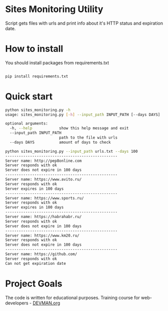 # Sites Monitoring Utility

Script gets files with urls and print info about it's HTTP status and expiration date.

# How to install

You should install packages from requirements.txt

```bash

pip install requirements.txt

```

# Quick start

```bash
python sites_monitoring.py -h
usage: sites_monitoring.py [-h] --input_path INPUT_PATH [--days DAYS]

optional arguments:
  -h, --help            show this help message and exit
  --input_path INPUT_PATH
                        path to the file with urls
  --days DAYS           amount of days to check
 ```
 ```bash
python sites_monitoring.py --input_path urls.txt --days 100
--------------------------------------------------
Server name: http://pep8online.com
Server responds with ok
Server does not expire in 100 days
--------------------------------------------------
Server name: https://www.avito.ru/
Server responds with ok
Server expires in 100 days
--------------------------------------------------
Server name: https://www.sports.ru/
Server responds with ok
Server expires in 100 days
--------------------------------------------------
Server name: https://habrahabr.ru/
Server responds with ok
Server does not expire in 100 days
--------------------------------------------------
Server name: https://www.km20.ru/
Server responds with ok
Server does not expire in 100 days
--------------------------------------------------
Server name: https://github.com/
Server responds with ok
Can not get expiration date
```

# Project Goals

The code is written for educational purposes. Training course for web-developers - [DEVMAN.org](https://devman.org)
